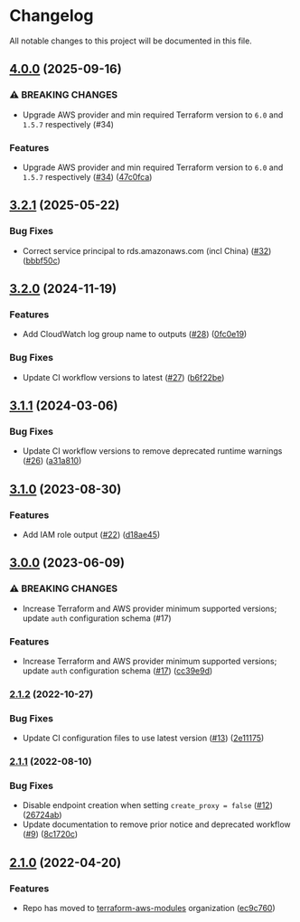 # Changelog

All notable changes to this project will be documented in this file.

## [4.0.0](https://github.com/terraform-aws-modules/terraform-aws-rds-proxy/compare/v3.2.1...v4.0.0) (2025-09-16)


### ⚠ BREAKING CHANGES

* Upgrade AWS provider and min required Terraform version to `6.0` and `1.5.7` respectively (#34)

### Features

* Upgrade AWS provider and min required Terraform version to `6.0` and `1.5.7` respectively ([#34](https://github.com/terraform-aws-modules/terraform-aws-rds-proxy/issues/34)) ([47c0fca](https://github.com/terraform-aws-modules/terraform-aws-rds-proxy/commit/47c0fcad4b3e40ef112544028dba1a4c10ee50dc))

## [3.2.1](https://github.com/terraform-aws-modules/terraform-aws-rds-proxy/compare/v3.2.0...v3.2.1) (2025-05-22)


### Bug Fixes

* Correct service principal to rds.amazonaws.com (incl China) ([#32](https://github.com/terraform-aws-modules/terraform-aws-rds-proxy/issues/32)) ([bbbf50c](https://github.com/terraform-aws-modules/terraform-aws-rds-proxy/commit/bbbf50ce8734f05d4ac69fa41c23c88094b82356))

## [3.2.0](https://github.com/terraform-aws-modules/terraform-aws-rds-proxy/compare/v3.1.1...v3.2.0) (2024-11-19)


### Features

* Add CloudWatch log group name to outputs ([#28](https://github.com/terraform-aws-modules/terraform-aws-rds-proxy/issues/28)) ([0fc0e19](https://github.com/terraform-aws-modules/terraform-aws-rds-proxy/commit/0fc0e19e642a2fdcd8f546bf219f78b5db252c65))


### Bug Fixes

* Update CI workflow versions to latest ([#27](https://github.com/terraform-aws-modules/terraform-aws-rds-proxy/issues/27)) ([b6f22be](https://github.com/terraform-aws-modules/terraform-aws-rds-proxy/commit/b6f22becf63614f365e72a81151c1955ab0d4df3))

## [3.1.1](https://github.com/terraform-aws-modules/terraform-aws-rds-proxy/compare/v3.1.0...v3.1.1) (2024-03-06)


### Bug Fixes

* Update CI workflow versions to remove deprecated runtime warnings ([#26](https://github.com/terraform-aws-modules/terraform-aws-rds-proxy/issues/26)) ([a31a810](https://github.com/terraform-aws-modules/terraform-aws-rds-proxy/commit/a31a81097b9828776e91864973783d0e9530e12d))

## [3.1.0](https://github.com/terraform-aws-modules/terraform-aws-rds-proxy/compare/v3.0.0...v3.1.0) (2023-08-30)


### Features

* Add IAM role output ([#22](https://github.com/terraform-aws-modules/terraform-aws-rds-proxy/issues/22)) ([d18ae45](https://github.com/terraform-aws-modules/terraform-aws-rds-proxy/commit/d18ae45d9ebf8253f7144e6bdc6ef39af9a4863f))

## [3.0.0](https://github.com/terraform-aws-modules/terraform-aws-rds-proxy/compare/v2.1.2...v3.0.0) (2023-06-09)


### ⚠ BREAKING CHANGES

* Increase Terraform and AWS provider minimum supported versions; update `auth` configuration schema (#17)

### Features

* Increase Terraform and AWS provider minimum supported versions; update `auth` configuration schema ([#17](https://github.com/terraform-aws-modules/terraform-aws-rds-proxy/issues/17)) ([cc39e9d](https://github.com/terraform-aws-modules/terraform-aws-rds-proxy/commit/cc39e9d0295495574c406acfed9e288fb6d5df3c))

### [2.1.2](https://github.com/terraform-aws-modules/terraform-aws-rds-proxy/compare/v2.1.1...v2.1.2) (2022-10-27)


### Bug Fixes

* Update CI configuration files to use latest version ([#13](https://github.com/terraform-aws-modules/terraform-aws-rds-proxy/issues/13)) ([2e11175](https://github.com/terraform-aws-modules/terraform-aws-rds-proxy/commit/2e111751a3b6d6a28ac3c7bf8924ac5dcf07e10e))

### [2.1.1](https://github.com/terraform-aws-modules/terraform-aws-rds-proxy/compare/v2.1.0...v2.1.1) (2022-08-10)


### Bug Fixes

* Disable endpoint creation when setting `create_proxy = false` ([#12](https://github.com/terraform-aws-modules/terraform-aws-rds-proxy/issues/12)) ([26724ab](https://github.com/terraform-aws-modules/terraform-aws-rds-proxy/commit/26724abef985c1669d223ff4e12e43cfd35c529a))
* Update documentation to remove prior notice and deprecated workflow ([#9](https://github.com/terraform-aws-modules/terraform-aws-rds-proxy/issues/9)) ([8c1720c](https://github.com/terraform-aws-modules/terraform-aws-rds-proxy/commit/8c1720cee3a1402a2114c46990061672befcd6b9))

## [2.1.0](https://github.com/clowdhaus/terraform-aws-rds-proxy/compare/v2.0.1...v2.1.0) (2022-04-20)


### Features

* Repo has moved to [terraform-aws-modules](https://github.com/terraform-aws-modules/terraform-aws-rds-proxy) organization ([ec9c760](https://github.com/clowdhaus/terraform-aws-rds-proxy/commit/ec9c76000eb6a2df12759fbfdd1a44c0207cd6b4))
